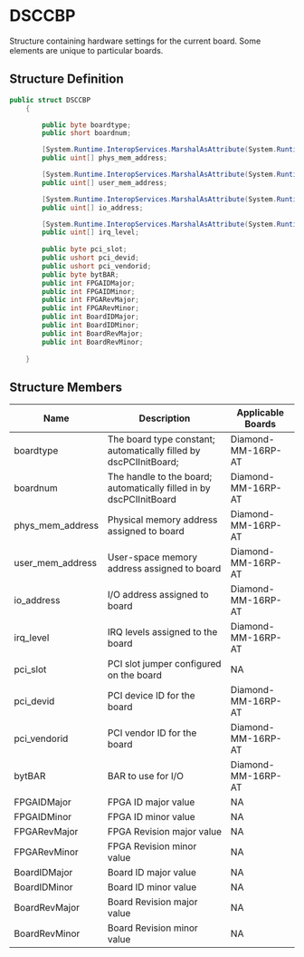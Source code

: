 # DSCCBP

Structure containing hardware settings for the current board. Some elements are unique to particular boards.

## Structure Definition

```csharp
public struct DSCCBP
    {

        public byte boardtype;
        public short boardnum;

        [System.Runtime.InteropServices.MarshalAsAttribute(System.Runtime.InteropServices.UnmanagedType.ByValArray, SizeConst = 6, ArraySubType = System.Runtime.InteropServices.UnmanagedType.U4)]
        public uint[] phys_mem_address;

        [System.Runtime.InteropServices.MarshalAsAttribute(System.Runtime.InteropServices.UnmanagedType.ByValArray, SizeConst = 6, ArraySubType = System.Runtime.InteropServices.UnmanagedType.U4)]
        public uint[] user_mem_address;

        [System.Runtime.InteropServices.MarshalAsAttribute(System.Runtime.InteropServices.UnmanagedType.ByValArray, SizeConst = 6, ArraySubType = System.Runtime.InteropServices.UnmanagedType.U4)]
        public uint[] io_address;

        [System.Runtime.InteropServices.MarshalAsAttribute(System.Runtime.InteropServices.UnmanagedType.ByValArray, SizeConst = 6, ArraySubType = System.Runtime.InteropServices.UnmanagedType.U4)]
        public uint[] irq_level;
        
        public byte pci_slot;
        public ushort pci_devid;
        public ushort pci_vendorid;
        public byte bytBAR;
        public int FPGAIDMajor;
        public int FPGAIDMinor;
        public int FPGARevMajor;
        public int FPGARevMinor;
        public int BoardIDMajor;
        public int BoardIDMinor;
        public int BoardRevMajor;
        public int BoardRevMinor;
       
    }
```

## Structure Members

| Name               | Description                                                         | Applicable Boards  |
| ------------------ | ------------------------------------------------------------------- | ------------------ |
| boardtype          | The board type constant; automatically filled by dscPCIInitBoard;   | Diamond-MM-16RP-AT |
| boardnum           | The handle to the board; automatically filled in by dscPCIInitBoard | Diamond-MM-16RP-AT |
| phys\_mem\_address | Physical memory address assigned to board                           | Diamond-MM-16RP-AT |
| user\_mem\_address | User-space memory address assigned to board                         | Diamond-MM-16RP-AT |
| io\_address        | I/O address assigned to board                                       | Diamond-MM-16RP-AT |
| irq\_level         | IRQ levels assigned to the board                                    | Diamond-MM-16RP-AT |
| pci\_slot          | PCI slot jumper configured on the board                             | NA                 |
| pci\_devid         | PCI device ID for the board                                         | Diamond-MM-16RP-AT |
| pci\_vendorid      | PCI vendor ID for the board                                         | Diamond-MM-16RP-AT |
| bytBAR             | BAR to use for I/O                                                  | Diamond-MM-16RP-AT |
| FPGAIDMajor        | FPGA ID major value                                                 | NA                 |
| FPGAIDMinor        | FPGA ID minor value                                                 | NA                 |
| FPGARevMajor       | FPGA Revision major value                                           | NA                 |
| FPGARevMinor       | FPGA Revision minor value                                           | NA                 |
| BoardIDMajor       | Board ID major value                                                | NA                 |
| BoardIDMinor       | Board ID minor value                                                | NA                 |
| BoardRevMajor      | Board Revision major value                                          | NA                 |
| BoardRevMinor      | Board Revision minor value                                          | NA                 |
